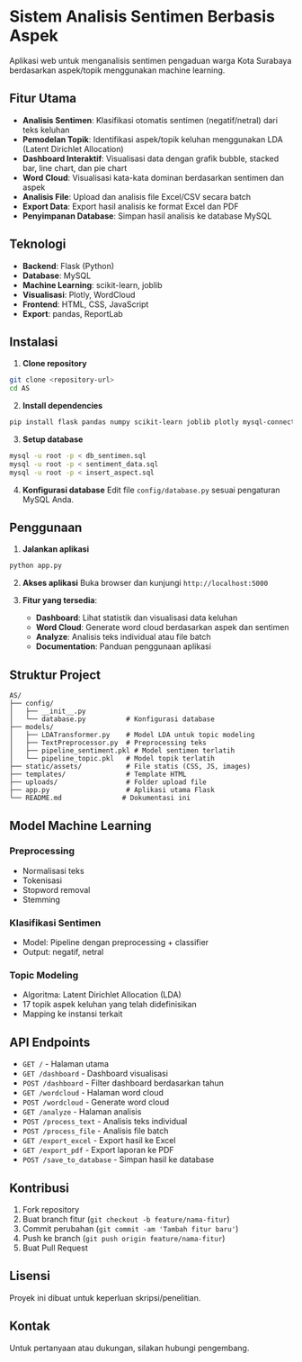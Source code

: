 # Sistem Analisis Sentimen Berbasis Aspek

Aplikasi web untuk menganalisis sentimen pengaduan warga Kota Surabaya berdasarkan aspek/topik menggunakan machine learning.

## Fitur Utama

- **Analisis Sentimen**: Klasifikasi otomatis sentimen (negatif/netral) dari teks keluhan
- **Pemodelan Topik**: Identifikasi aspek/topik keluhan menggunakan LDA (Latent Dirichlet Allocation)
- **Dashboard Interaktif**: Visualisasi data dengan grafik bubble, stacked bar, line chart, dan pie chart
- **Word Cloud**: Visualisasi kata-kata dominan berdasarkan sentimen dan aspek
- **Analisis File**: Upload dan analisis file Excel/CSV secara batch
- **Export Data**: Export hasil analisis ke format Excel dan PDF
- **Penyimpanan Database**: Simpan hasil analisis ke database MySQL

## Teknologi

- **Backend**: Flask (Python)
- **Database**: MySQL
- **Machine Learning**: scikit-learn, joblib
- **Visualisasi**: Plotly, WordCloud
- **Frontend**: HTML, CSS, JavaScript
- **Export**: pandas, ReportLab

## Instalasi

1. **Clone repository**
```bash
git clone <repository-url>
cd AS
```

2. **Install dependencies**
```bash
pip install flask pandas numpy scikit-learn joblib plotly mysql-connector-python wordcloud reportlab xlsxwriter
```

3. **Setup database**
```bash
mysql -u root -p < db_sentimen.sql
mysql -u root -p < sentiment_data.sql
mysql -u root -p < insert_aspect.sql
```

4. **Konfigurasi database**
Edit file `config/database.py` sesuai pengaturan MySQL Anda.

## Penggunaan

1. **Jalankan aplikasi**
```bash
python app.py
```

2. **Akses aplikasi**
Buka browser dan kunjungi `http://localhost:5000`

3. **Fitur yang tersedia**:
   - **Dashboard**: Lihat statistik dan visualisasi data keluhan
   - **Word Cloud**: Generate word cloud berdasarkan aspek dan sentimen
   - **Analyze**: Analisis teks individual atau file batch
   - **Documentation**: Panduan penggunaan aplikasi

## Struktur Project

```
AS/
├── config/
│   ├── __init__.py
│   └── database.py          # Konfigurasi database
├── models/
│   ├── LDATransformer.py    # Model LDA untuk topic modeling
│   ├── TextPreprocessor.py  # Preprocessing teks
│   ├── pipeline_sentiment.pkl # Model sentimen terlatih
│   └── pipeline_topic.pkl   # Model topik terlatih
├── static/assets/           # File statis (CSS, JS, images)
├── templates/               # Template HTML
├── uploads/                 # Folder upload file
├── app.py                   # Aplikasi utama Flask
└── README.md               # Dokumentasi ini
```

## Model Machine Learning

### Preprocessing
- Normalisasi teks
- Tokenisasi
- Stopword removal
- Stemming

### Klasifikasi Sentimen
- Model: Pipeline dengan preprocessing + classifier
- Output: negatif, netral

### Topic Modeling
- Algoritma: Latent Dirichlet Allocation (LDA)
- 17 topik aspek keluhan yang telah didefinisikan
- Mapping ke instansi terkait

## API Endpoints

- `GET /` - Halaman utama
- `GET /dashboard` - Dashboard visualisasi
- `POST /dashboard` - Filter dashboard berdasarkan tahun
- `GET /wordcloud` - Halaman word cloud
- `POST /wordcloud` - Generate word cloud
- `GET /analyze` - Halaman analisis
- `POST /process_text` - Analisis teks individual
- `POST /process_file` - Analisis file batch
- `GET /export_excel` - Export hasil ke Excel
- `GET /export_pdf` - Export laporan ke PDF
- `POST /save_to_database` - Simpan hasil ke database

## Kontribusi

1. Fork repository
2. Buat branch fitur (`git checkout -b feature/nama-fitur`)
3. Commit perubahan (`git commit -am 'Tambah fitur baru'`)
4. Push ke branch (`git push origin feature/nama-fitur`)
5. Buat Pull Request

## Lisensi

Proyek ini dibuat untuk keperluan skripsi/penelitian.

## Kontak

Untuk pertanyaan atau dukungan, silakan hubungi pengembang.